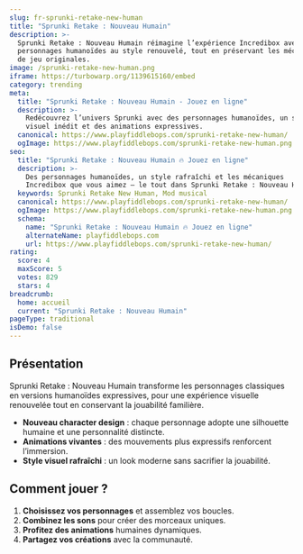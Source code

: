 ```yaml
---
slug: fr-sprunki-retake-new-human
title: "Sprunki Retake : Nouveau Humain"
description: >-
  Sprunki Retake : Nouveau Humain réimagine l’expérience Incredibox avec des
  personnages humanoïdes au style renouvelé, tout en préservant les mécaniques
  de jeu originales.
image: /sprunki-retake-new-human.png
iframe: https://turbowarp.org/1139615160/embed
category: trending
meta:
  title: "Sprunki Retake : Nouveau Humain - Jouez en ligne"
  description: >-
    Redécouvrez l’univers Sprunki avec des personnages humanoïdes, un style 
    visuel inédit et des animations expressives.
  canonical: https://www.playfiddlebops.com/sprunki-retake-new-human/
  ogImage: https://www.playfiddlebops.com/sprunki-retake-new-human.png
seo:
  title: "Sprunki Retake : Nouveau Humain 🔥 Jouez en ligne"
  description: >-
    Des personnages humanoïdes, un style rafraîchi et les mécaniques 
    Incredibox que vous aimez — le tout dans Sprunki Retake : Nouveau Humain.
  keywords: Sprunki Retake New Human, Mod musical
  canonical: https://www.playfiddlebops.com/sprunki-retake-new-human/
  ogImage: https://www.playfiddlebops.com/sprunki-retake-new-human.png
  schema:
    name: "Sprunki Retake : Nouveau Humain 🔥 Jouez en ligne"
    alternateName: playfiddlebops.com
    url: https://www.playfiddlebops.com/sprunki-retake-new-human/
rating:
  score: 4
  maxScore: 5
  votes: 829
  stars: 4
breadcrumb:
  home: accueil
  current: "Sprunki Retake : Nouveau Humain"
pageType: traditional
isDemo: false
---
```


## Présentation

Sprunki Retake : Nouveau Humain transforme les personnages classiques en
versions humanoïdes expressives, pour une expérience visuelle renouvelée tout en
conservant la jouabilité familière.

- **Nouveau character design** : chaque personnage adopte une silhouette humaine
  et une personnalité distincte.
- **Animations vivantes** : des mouvements plus expressifs renforcent
  l’immersion.
- **Style visuel rafraîchi** : un look moderne sans sacrifier la jouabilité.

## Comment jouer ?

1. **Choisissez vos personnages** et assemblez vos boucles.
2. **Combinez les sons** pour créer des morceaux uniques.
3. **Profitez des animations** humaines dynamiques.
4. **Partagez vos créations** avec la communauté.

